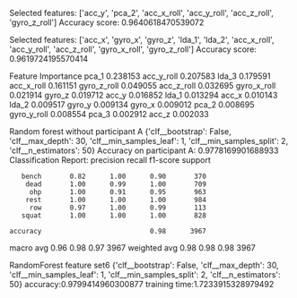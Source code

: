 Selected features: ['acc_y', 'pca_2', 'acc_x_roll', 'acc_y_roll', 'acc_z_roll', 'gyro_z_roll']
Accuracy score: 0.9640618470539072

Selected features: ['acc_x', 'gyro_x', 'gyro_z', 'lda_1', 'lda_2', 'acc_x_roll', 'acc_y_roll', 'acc_z_roll', 'gyro_x_roll', 'gyro_z_roll']
Accuracy score: 0.9619724195570414

Feature  Importance
      pca_1    0.238153
 acc_y_roll    0.207583
      lda_3    0.179591
 acc_x_roll    0.161151
gyro_z_roll    0.049055
 acc_z_roll    0.032695
gyro_x_roll    0.021914
     gyro_z    0.019712
      acc_y    0.016852
      lda_1    0.013294
      acc_x    0.010143
      lda_2    0.009517
     gyro_y    0.009134
     gyro_x    0.009012
      pca_2    0.008695
gyro_y_roll    0.008554
      pca_3    0.002912
      acc_z    0.002033


Random forest without participant A
{'clf__bootstrap': False, 'clf__max_depth': 30, 'clf__min_samples_leaf': 1, 'clf__min_samples_split': 2, 'clf__n_estimators': 50}
Accuracy on participant A: 0.9778169901688933
Classification Report:
               precision    recall  f1-score   support

       bench       0.82      1.00      0.90       370
        dead       1.00      0.99      1.00       709
         ohp       1.00      0.91      0.95       963
        rest       1.00      1.00      1.00       984
         row       0.97      1.00      0.99       113
       squat       1.00      1.00      1.00       828

    accuracy                           0.98      3967
   macro avg       0.96      0.98      0.97      3967
weighted avg       0.98      0.98      0.98      3967

RandomForest	feature set6	{'clf__bootstrap': False, 'clf__max_depth': 30, 'clf__min_samples_leaf': 1, 'clf__min_samples_split': 2, 'clf__n_estimators': 50}	accuracy:0.9799414960300877	training time:1.7233915328979492